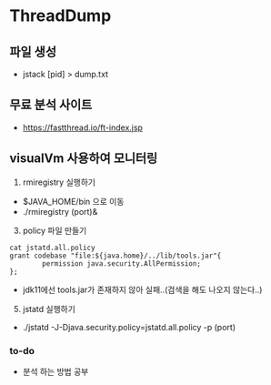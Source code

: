 # ThreadDump

## 파일 생성
 - jstack [pid] > dump.txt

## 무료 분석 사이트
 - https://fastthread.io/ft-index.jsp

## visualVm 사용하여 모니터링
1. rmiregistry 실행하기
 - $JAVA_HOME/bin 으로 이동
 - ./rmiregistry (port)&
3. policy 파일 만들기
```
cat jstatd.all.policy 
grant codebase "file:${java.home}/../lib/tools.jar"{
        permission java.security.AllPermission;
};
```
 - jdk11에선 tools.jar가 존재하지 않아 실패..(검색을 해도 나오지 않는다..)
5. jstatd 실행하기
 - ./jstatd -J-Djava.security.policy=jstatd.all.policy -p (port)

### to-do
 - 분석 하는 방법 공부
